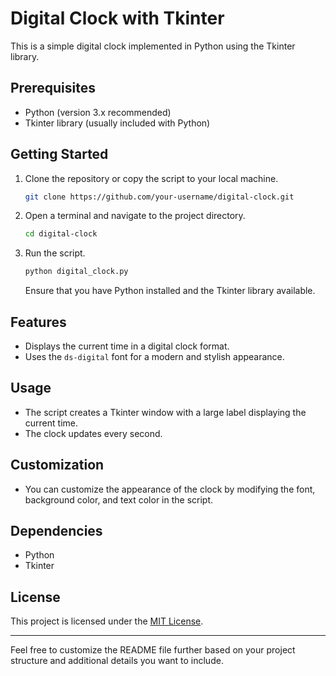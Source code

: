 # Digital Clock with Tkinter

This is a simple digital clock implemented in Python using the Tkinter library.

## Prerequisites

- Python (version 3.x recommended)
- Tkinter library (usually included with Python)

## Getting Started

1. Clone the repository or copy the script to your local machine.

   ```bash
   git clone https://github.com/your-username/digital-clock.git
   ```

2. Open a terminal and navigate to the project directory.

   ```bash
   cd digital-clock
   ```

3. Run the script.

   ```bash
   python digital_clock.py
   ```

   Ensure that you have Python installed and the Tkinter library available.

## Features

- Displays the current time in a digital clock format.
- Uses the `ds-digital` font for a modern and stylish appearance.

## Usage

- The script creates a Tkinter window with a large label displaying the current time.
- The clock updates every second.

## Customization

- You can customize the appearance of the clock by modifying the font, background color, and text color in the script.

## Dependencies

- Python
- Tkinter

## License

This project is licensed under the [MIT License](LICENSE).

---

Feel free to customize the README file further based on your project structure and additional details you want to include.
